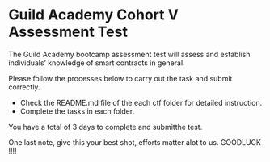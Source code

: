 # Guild Academy Cohort V Assessment Test

The Guild Academy bootcamp assessment test will assess and establish individuals’ knowledge of smart contracts in general. 

Please follow the processes below to carry out the task and submit correctly.

- Check the README.md file of the each ctf folder for detailed instruction.
- Complete the tasks in each folder.

You have a total of 3 days to complete and submitthe test. 

One last note, give this your best shot, efforts matter alot to us.
GOODLUCK !!!!

